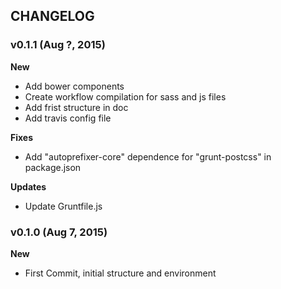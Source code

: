 ## CHANGELOG

### v0.1.1 (Aug ?, 2015)

**New**
- Add bower components
- Create workflow compilation for sass and js files
- Add frist structure in doc
- Add travis config file

**Fixes**
- Add "autoprefixer-core" dependence for "grunt-postcss" in package.json

**Updates**
- Update Gruntfile.js

### v0.1.0 (Aug 7, 2015)

**New**
- First Commit, initial structure and environment